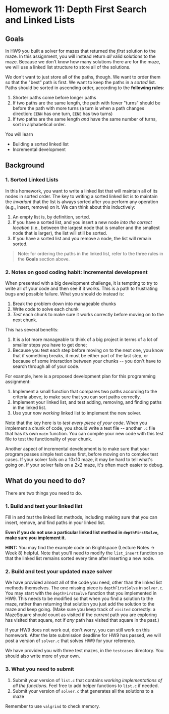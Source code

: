 # Homework 11: Depth First Search and Linked Lists

## Goals

In HW9 you built a solver for mazes that returned the *first* solution to the maze.
In this assignment, you will instead return *all* valid solutions to the maze.
Because we don't know how many solutions there are for the maze, we will use a
linked list structure to store all of the solutions.

We don't want to just store all of the paths, though. We want to order them so that the "best" path is first. 
We want to keep the paths in a *sorted* list. Paths should be sorted in ascending order, according to the **following rules**:

1. Shorter paths come before longer paths
2. If two paths are the same length, the path with fewer "turns" should be 
   before the path with more turns (a turn is when a path changes direction: 
   `EENN` has one turn, `EENE` has two turns)
3. If two paths are the same length *and* have the same number of turns, sort 
   in alphabetical order.


You will learn 
* Building a sorted linked list
* Incremental development


## Background

### 1. Sorted Linked Lists

In this homework, you want to write a linked list that will maintain
all of its nodes in sorted order. The key to writing a sorted linked list is
to maintain the *invariant* that the list is always sorted after you perform
any operation (e.g., insert, remove) on it. We can think about this inductively:

1. An empty list is, by definition, sorted.
2. If you have a sorted list, and you insert a new node *into the correct location* (i.e., between the largest node that is smaller and the smallest node that is larger), the list will still be sorted.
3. If you have a sorted list and you remove a node, the list will remain sorted.

> Note: for ordering the paths in the linked list, refer to the three rules in the **Goals** section above.


### 2. Notes on good coding habit: Incremental development

When presented with a big development challenge, it is tempting to try to write all of your code and then see if it works.
This is a path to frustrating bugs and possible failure. What you should do instead is:

1. Break the problem down into manageable chunks
2. Write code to solve each chunk
3. *Test* each chunk to make sure it works correctly before moving on to the next chunk.

This has several benefits: 
1. It is a lot more manageable to think of a big
project in terms of a lot of smaller steps you have to get done;
2. Because you test each step before moving on to the next one, you know that if
something breaks, it must be either part of the last step, or because of some
interaction between your chunks -- you don't have to search through all of
your code.

For example, here is a proposed development plan for this programming assignment:

1. Implement a small function that compares two paths according to the criteria above, to make sure that you can sort paths correctly.
2. Implement your linked list, and test adding, removing, and finding paths in the linked list.
3. Use your *now working* linked list to implement the new solver.

Note that the key here is to *test every piece of your code*.
When you implement a chunk of code, you should
write a test file -- another `.c` file that has its own `main` function. You
can compile your new code with this test file to test the functionality of
your chunk.

Another aspect of incremental development is to make sure that your program
passes simple test cases first, before moving on to complex test cases. If
your solver fails on a 10x10 maze, it may be hard to tell what's going on. If
your solver fails on a 2x2 maze, it's often much easier to debug.

## What do you need to do?

There are two things you need to do.

### 1. Build and test your linked list

Fill in and *test* the linked list methods, including making sure that you can
insert, remove, and find paths in your linked list.

**Even if you do not use a
particular linked list method in `depthFirstSolve`, make sure you implement
it.**

**HINT:** You may find the example code on Brightspace (Lecture Notes -> Week 8) helpful.
Note that you'll need to modify the `list_insert` function so that the linked list remains
sorted every time after inserting a new node.

### 2. Build and test your updated maze solver

We have provided almost all of the code you need, other than the linked list
methods themselves. The one missing piece is `depthFirstSolve` in `solver.c`.
You may start with the `depthFirstSolve` function that you implemented in HW9.
This needs to be modified so that when you find a solution to the maze, rather
than returning that solution you just add the solution to the maze and keep
going. (Make sure you keep track of `visited` correctly: a MazeSquare should
count as visited if the *current* path you are exploring has visited that
square, not if *any* path has visited that square in the past.)

If your HW9 does not work out, don't worry, you can still work on this homework. 
After the late submission deadline for HW9 has passed, we will post a version of
`solver.c` that solves HW9 for your reference.

We have provided you with three test mazes, in the `testcases` directory. You should also write more of your own.

### 3. What you need to submit

1. Submit your version of `list.c` that contains *working implementations of all the functions*. 
Feel free to add helper functions to `list.c` if needed.
2. Submit your version of `solver.c` that generates all the solutions to a maze

Remember to use `valgrind` to check memory. 
